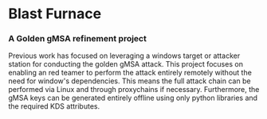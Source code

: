 # Blast Furnace

### A Golden gMSA refinement project

Previous work has focused on leveraging a windows target or attacker station for conducting the golden gMSA attack. This project focuses on enabling an red teamer to perform the attack entirely remotely without the need for window's dependencies. This means the full attack chain can be performed via Linux and through proxychains if necessary. Furthermore, the gMSA keys can be generated entirely offline using only python libraries and the required KDS attributes.
